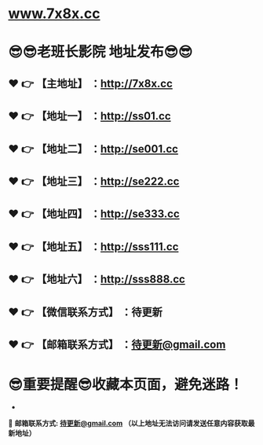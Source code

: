 # www.7x8x.cc
:sunglasses::sunglasses:老班长影院 地址发布:sunglasses::sunglasses:
==
:heart: :point_right: 【主地址】 ：http://7x8x.cc
------
:heart: :point_right: 【地址一】 ：http://ss01.cc
------
:heart: :point_right: 【地址二】 ：http://se001.cc
------
:heart: :point_right: 【地址三】 ：http://se222.cc
------
:heart: :point_right: 【地址四】 ：http://se333.cc
------
:heart: :point_right: 【地址五】 ：http://sss111.cc
------
:heart: :point_right: 【地址六】 ：http://sss888.cc
------
:heart: :point_right: 【微信联系方式】 ：待更新
------
:heart: :point_right: 【邮箱联系方式】 ：待更新@gmail.com
------
:sunglasses:重要提醒:sunglasses:收藏本页面，避免迷路！
==

-

:e-mail: __邮箱联系方式: 待更新@gmail.com （以上地址无法访问请发送任意内容获取最新地址）__
